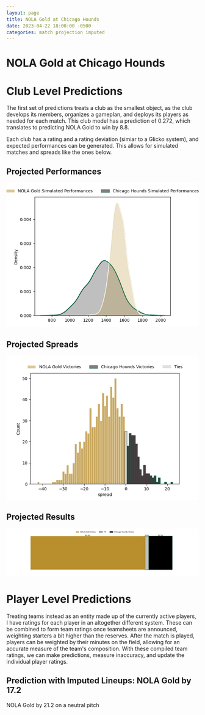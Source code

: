 ```yaml
---  
layout: page  
title: NOLA Gold at Chicago Hounds  
date: 2023-04-22 18:00:00 -0500  
categories: match projection imputed  
---
```

# NOLA Gold at Chicago Hounds

# Club Level Predictions


The first set of predictions treats a club as the smallest object, as the club develops its members, organizes a gameplan, and deploys its players as needed for each match. This club model has a prediction of 0.272, which translates to predicting NOLA Gold to win by 8.8.

Each club has a rating and a rating deviation (simiar to a Glicko system), and expected performances can be generated. This allows for simulated matches and spreads like the ones below.
## Projected Performances


![Projected Performances](plots/performances_2023-04-22-ChicagoHounds-NOLAGold.png)
## Projected Spreads


![Projected Spreads](plots/spreads_2023-04-22-ChicagoHounds-NOLAGold.png)
## Projected Results


![Projected Results](plots/resultbar_2023-04-22-ChicagoHounds-NOLAGold.png)
# Player Level Predictions


Treating teams instead as an entity made up of the currently active players, I have ratings for each player in an altogether different system. These can be combined to form team ratings once teamsheets are announced, weighting starters a bit higher than the reserves. After the match is played, players can be weighted by their minutes on the field, allowing for an accurate measure of the team's composition. With these compiled team ratings, we can make predictions, measure inaccuracy, and update the individual player ratings.
## Prediction with Imputed Lineups: NOLA Gold by 17.2


NOLA Gold by 21.2 on a neutral pitch

